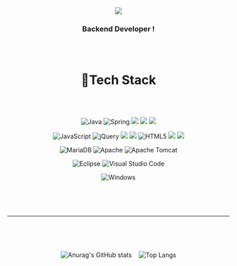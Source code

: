 
<div align="center">
  <img src="https://capsule-render.vercel.app/api?type=Venom&color=EBF400&height=200&section=header&text=Welecome&nbsp;to&nbsp;DongjunCoding!&fontSize=40&fontColor=0C0C0C" />
</div>

<div align="center">
  
  ### Backend Developer !
  
</div>

<br><br>

<div align="center">
  <h1>🔨Tech Stack</h1>
</div>

<br><br>

<div align="center">

![Java](https://img.shields.io/badge/java-%23ED8B00.svg?style=for-the-badge&logo=openjdk&logoColor=white)
![Spring](https://img.shields.io/badge/spring-%236DB33F.svg?style=for-the-badge&logo=spring&logoColor=white)
<img src="https://img.shields.io/badge/SpringBoot-6DB33F?style=for-the-badge&logo=SpringBoot&logoColor=white">
<img src="https://img.shields.io/badge/SpringSecurity-6DB33F?style=for-the-badge&logo=SpringSecurity&logoColor=white">
<img src="https://img.shields.io/badge/JSP-4398CC?style=for-the-badge&logo=JSP&logoColor=white">

![JavaScript](https://img.shields.io/badge/javascript-%23323330.svg?style=for-the-badge&logo=javascript&logoColor=%23F7DF1E)
![jQuery](https://img.shields.io/badge/jquery-%230769AD.svg?style=for-the-badge&logo=jquery&logoColor=white)
<img src="https://img.shields.io/badge/AJAX-0769AD?style=for-the-badge&logo=AJAX&logoColor=white">
<img src="https://img.shields.io/badge/JSON-000000?style=for-the-badge&logo=JSON&logoColor=white">
![HTML5](https://img.shields.io/badge/html5-%23E34F26.svg?style=for-the-badge&logo=html5&logoColor=white)
<img src="https://img.shields.io/badge/CSS-1572B6?style=for-the-badge&logo=CSS&logoColor=white">
<img src="https://img.shields.io/badge/Bootstrap-7952B3?style=for-the-badge&logo=Bootstrap&logoColor=white">

![MariaDB](https://img.shields.io/badge/MariaDB-003545?style=for-the-badge&logo=mariadb&logoColor=white)
![Apache](https://img.shields.io/badge/apache-%23D42029.svg?style=for-the-badge&logo=apache&logoColor=white)
![Apache Tomcat](https://img.shields.io/badge/apache%20tomcat-%23F8DC75.svg?style=for-the-badge&logo=apache-tomcat&logoColor=black)

![Eclipse](https://img.shields.io/badge/Eclipse-FE7A16.svg?style=for-the-badge&logo=Eclipse&logoColor=white)
![Visual Studio Code](https://img.shields.io/badge/Visual%20Studio%20Code-0078d7.svg?style=for-the-badge&logo=visual-studio-code&logoColor=white)

![Windows](https://img.shields.io/badge/Windows-0078D6?style=for-the-badge&logo=windows&logoColor=white)

</div>

<br><br><br>
<hr>
<br><br><br>
<div align="center">
  
  ![Anurag's GitHub stats](https://github-readme-stats.vercel.app/api?username=DongJunCoding&show_icons=true&theme=merko)&nbsp;&nbsp;&nbsp;
  ![Top Langs](https://github-readme-stats.vercel.app/api/top-langs/?username=DongJunCoding&layout=compact)
  
</div>
